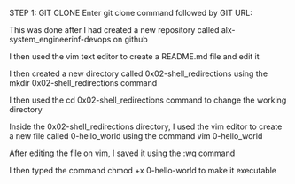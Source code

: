 STEP 1: GIT CLONE
Enter git clone command followed by GIT URL:

This was done after I had created a new repository
called alx-system_engineerinf-devops on github

I then used the vim text editor to create a README.md file and edit it

I then created a new directory called 0x02-shell_redirections using the mkdir 0x02-shell_redirections  command

I then used the cd 0x02-shell_redirections command to change the working directory

Inside the 0x02-shell_redirections directory, I used the vim editor to create a new file
called 0-hello_world using the command vim 0-hello_world

After editing the file on vim, I saved it using the :wq command

I then typed the command chmod +x 0-hello-world to make it executable

